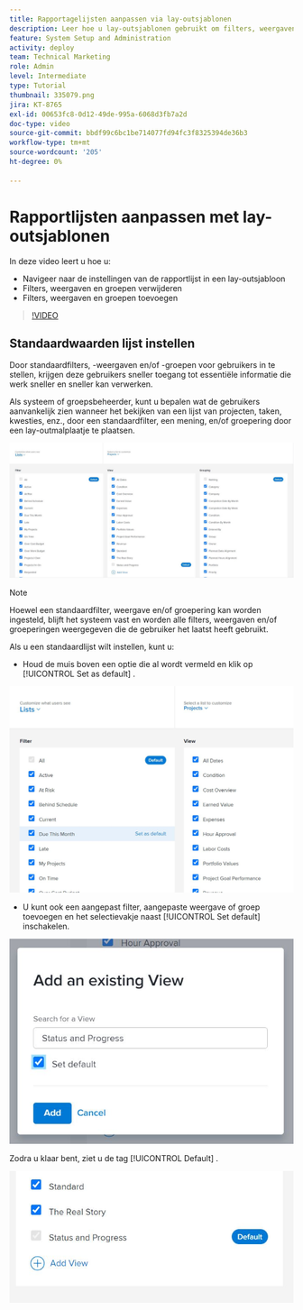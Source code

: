 ```yaml
---
title: Rapportagelijsten aanpassen via lay-outsjablonen
description: Leer hoe u lay-outsjablonen gebruikt om filters, weergaven en groepen toe te voegen en te verwijderen uit de rapportlijsten.
feature: System Setup and Administration
activity: deploy
team: Technical Marketing
role: Admin
level: Intermediate
type: Tutorial
thumbnail: 335079.png
jira: KT-8765
exl-id: 00653fc8-0d12-49de-995a-6068d3fb7a2d
doc-type: video
source-git-commit: bbdf99c6bc1be714077fd94fc3f8325394de36b3
workflow-type: tm+mt
source-wordcount: '205'
ht-degree: 0%

---
```


# Rapportlijsten aanpassen met lay-outsjablonen

In deze video leert u hoe u:

* Navigeer naar de instellingen van de rapportlijst in een lay-outsjabloon
* Filters, weergaven en groepen verwijderen
* Filters, weergaven en groepen toevoegen

>[!VIDEO](https://video.tv.adobe.com/v/3432917/?quality=12&learn=on&enablevpops=1&captions=dut)

## Standaardwaarden lijst instellen

Door standaardfilters, -weergaven en/of -groepen voor gebruikers in te stellen, krijgen deze gebruikers sneller toegang tot essentiële informatie die werk sneller en sneller kan verwerken.

Als systeem of groepsbeheerder, kunt u bepalen wat de gebruikers aanvankelijk zien wanneer het bekijken van een lijst van projecten, taken, kwesties, enz., door een standaardfilter, een mening, en/of groepering door een lay-outmalplaatje te plaatsen.

![&#x200B; het malplaatje van de Lay-out [!UICONTROL Lists] venster &#x200B;](assets/admin-fund-layout-template-default-lists-1-1.JPG)

>[!NOTE]
>
>Hoewel een standaardfilter, weergave en/of groepering kan worden ingesteld, blijft het systeem vast en worden alle filters, weergaven en/of groeperingen weergegeven die de gebruiker het laatst heeft gebruikt.


Als u een standaardlijst wilt instellen, kunt u:

* Houd de muis boven een optie die al wordt vermeld en klik op [!UICONTROL Set as default] .

![&#x200B; het malplaatje van de Lay-out [!UICONTROL Lists] venster met [!UICONTROL Set as default] zichtbaar &#x200B;](assets/admin-fund-layout-template-default-lists-1-2.JPG)

* U kunt ook een aangepast filter, aangepaste weergave of groep toevoegen en het selectievakje naast [!UICONTROL Set default] inschakelen.

![[!UICONTROL Add an existing View] window &#x200B;](assets/admin-fund-layout-template-default-lists-1-3.JPG)

Zodra u klaar bent, ziet u de tag [!UICONTROL Default] .

![[!UICONTROL Default] naast lijstoptie &#x200B;](assets/admin-fund-layout-template-default-lists-1-4.JPG)
